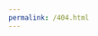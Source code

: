 ```yaml
---
permalink: /404.html
---
```

<!-- 腾讯公益404 -->
<script src="//qzonestyle.gtimg.cn/qzone/hybrid/app/404/search_children.js" charset="utf-8" homePageUrl="/" homePageName="Back to home">
</script>
